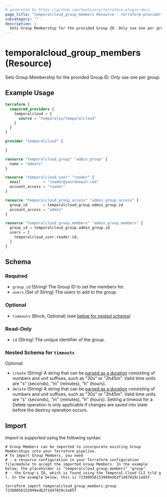 ```yaml
---
# generated by https://github.com/hashicorp/terraform-plugin-docs
page_title: "temporalcloud_group_members Resource - terraform-provider-temporalcloud"
subcategory: ""
description: |-
  Sets Group Membership for the provided Group ID. Only use one per group.
---
```


# temporalcloud_group_members (Resource)

Sets Group Membership for the provided Group ID. Only use one per group.

## Example Usage

```terraform
terraform {
  required_providers {
    temporalcloud = {
      source = "temporalio/temporalcloud"
    }
  }
}

provider "temporalcloud" {

}

resource "temporalcloud_group" "admin_group" {
  name = "admins"
}

resource "temporalcloud_user" "reader" {
  email          = "reader@yourdomain.com"
  account_access = "reader"
}

resource "temporalcloud_group_access" "admin_group_access" {
  group_id       = temporalcloud_group.admin_group.id
  account_access = "admin"
}

resource "temporalcloud_group_members" "admin_group_members" {
  group_id = temporalcloud_group.admin_group.id
  users = [
    temporalcloud_user.reader.id,
  ]
}
```

<!-- schema generated by tfplugindocs -->
## Schema

### Required

- `group_id` (String) The Group ID to set the members for.
- `users` (Set of String) The users to add to the group.

### Optional

- `timeouts` (Block, Optional) (see [below for nested schema](#nestedblock--timeouts))

### Read-Only

- `id` (String) The unique identifier of the group.

<a id="nestedblock--timeouts"></a>
### Nested Schema for `timeouts`

Optional:

- `create` (String) A string that can be [parsed as a duration](https://pkg.go.dev/time#ParseDuration) consisting of numbers and unit suffixes, such as "30s" or "2h45m". Valid time units are "s" (seconds), "m" (minutes), "h" (hours).
- `delete` (String) A string that can be [parsed as a duration](https://pkg.go.dev/time#ParseDuration) consisting of numbers and unit suffixes, such as "30s" or "2h45m". Valid time units are "s" (seconds), "m" (minutes), "h" (hours). Setting a timeout for a Delete operation is only applicable if changes are saved into state before the destroy operation occurs.

## Import

Import is supported using the following syntax:

```shell
# Group Members can be imported to incorporate existing Group Memberships into your Terraform pipeline.
# To import Group Members, you need
# - a resource configuration in your Terraform configuration file/module to accept the imported Group Members. In the example below, the placeholder is "temporalcloud_group_members" "group"
# - the Group's ID, which is found using the Temporal Cloud CLI tcld g l. In the example below, this is 72360058153949edb2f1d47019c1e85f

terraform import temporalcloud_group_members.group 72360058153949edb2f1d47019c1e85f
```
